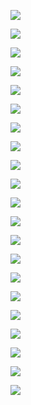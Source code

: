 ![](assets/2022-04-12-09-43-39-image.png)

![](assets/2022-04-12-09-45-51-image.png)

![](assets/2022-04-12-09-47-01-image.png)

![](assets/2022-04-12-09-47-49-image.png)

![](assets/2022-04-12-09-49-39-image.png)

![](assets/2022-04-12-09-51-08-image.png)

![](assets/2022-04-12-09-53-27-image.png)

![](assets/2022-04-12-09-54-26-image.png)

![](assets/2022-04-12-09-56-45-image.png)

![](assets/2022-04-12-09-58-17-image.png)

![](assets/2022-04-12-09-59-43-image.png)

![](assets/2022-04-12-10-00-42-image.png)

![](assets/2022-04-12-10-01-31-image.png)

![](assets/2022-04-12-10-04-39-image.png)

![](assets/2022-04-12-10-04-54-image.png)

![](assets/2022-04-12-10-06-20-image.png)

![](assets/2022-04-12-10-06-39-image.png)

![](assets/2022-04-12-10-08-00-image.png)

![](assets/2022-04-12-10-09-35-image.png)

![](assets/2022-04-12-10-10-22-image.png)

![](assets/2022-04-12-10-10-50-image.png)

